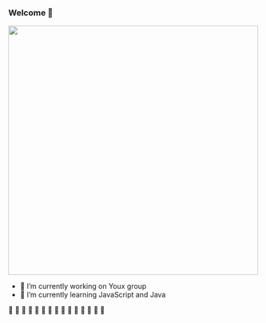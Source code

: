 ###  Welcome 👋

<div>
  <img height="500em" src="https://wakatime.com/share/@denion465/ff6f7fcd-06b0-4dd0-94ac-c28eeec8ba23.svg"/>
</div>

- 🔭 I’m currently working on Youx group
- 🌱 I’m currently learning JavaScript and Java

🚧 🚧 🚧 🚧 🚧 🚧 🚧 🚧 🚧 🚧 🚧 🚧 🚧 🚧 🚧 
